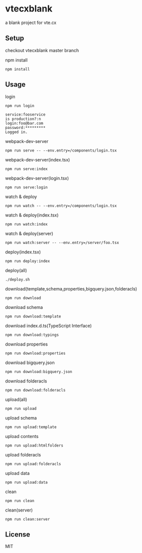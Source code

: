 # vtecxblank
a blank project for vte.cx

## Setup

checkout vtecxblank master branch

npm install
```
npm install
```

## Usage

login
```
npm run login

service:fooservice
is production?:n
login:foo@bar.com
password:*********
Logged in.
```

webpack-dev-server
```
npm run serve -- --env.entry=/components/login.tsx
```

webpack-dev-server(index.tsx)
```
npm run serve:index
```

webpack-dev-server(login.tsx)
```
npm run serve:login
```

watch & deploy
```
npm run watch -- --env.entry=/components/login.tsx
```

watch & deploy(index.tsx)
```
npm run watch:index
```

watch & deploy(server)
```
npm run watch:server -- --env.entry=/server/foo.tsx
```

deploy(index.tsx)
```
npm run deploy:index
```

deploy(all)
```
./deploy.sh
```

download(template,schema,properties,bigquery.json,folderacls)
```
npm run download
```

download schema
```
npm run download:template
```

download index.d.ts(TypeScript Interface)
```
npm run download:typings
```

download properties
```
npm run download:properties
```

download bigquery.json
```
npm run download:bigquery.json
```

download folderacls
```
npm run download:folderacls
```

upload(all)
```
npm run upload
```

upload schema
```
npm run upload:template
```

upload contents
```
npm run upload:htmlfolders
```

upload folderacls
```
npm run upload:folderacls
```

upload data
```
npm run upload:data
```

clean
```
npm run clean
```

clean(server)
```
npm run clean:server
```

## License
MIT
